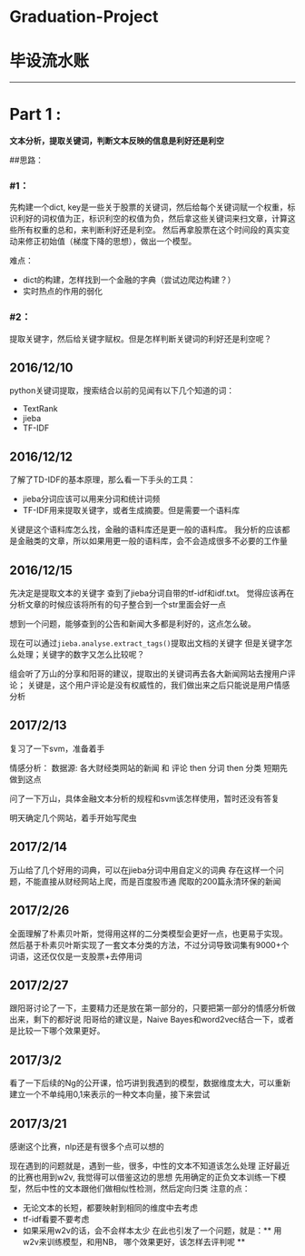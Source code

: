 # Graduation-Project
# 毕设流水账

---

# Part 1 :
**文本分析，提取关键词，判断文本反映的信息是利好还是利空**

##思路：
### \#1：
先构建一个dict, key是一些关于股票的关键词，然后给每个关键词赋一个权重，标识利好的词权值为正，标识利空的权值为负，然后拿这些关键词来扫文章，计算这些所有权重的总和，来判断利好还是利空。
然后再拿股票在这个时间段的真实变动来修正初始值（梯度下降的思想），做出一个模型。

难点：

 * dict的构建，怎样找到一个金融的字典（尝试边爬边构建？）
 * 实时热点的作用的弱化
### \#2：
提取关键字，然后给关键字赋权。但是怎样判断关键词的利好还是利空呢？

## 2016/12/10
python关键词提取，搜索结合以前的见闻有以下几个知道的词：

* TextRank
* jieba
* TF-IDF

## 2016/12/12
了解了TD-IDF的基本原理，那么看一下手头的工具：

* jieba分词应该可以用来分词和统计词频
* TF-IDF用来提取关键字，或者生成摘要。但是需要一个语料库

关键是这个语料库怎么找，金融的语料库还是更一般的语料库。
我分析的应该都是金融类的文章，所以如果用更一般的语料库，会不会造成很多不必要的工作量

## 2016/12/15
先决定是提取文本的关键字
查到了jieba分词自带的tf-idf和idf.txt。
觉得应该再在分析文章的时候应该将所有的句子整合到一个str里面会好一点

想到一个问题，能够查到的公告和新闻大多都是利好的，这点怎么破。

现在可以通过```jieba.analyse.extract_tags()```提取出文档的关键字
但是关键字怎么处理；关键字的数字又怎么比较呢？

组会听了万山的分享和阳哥的建议，提取出的关键词再去各大新闻网站去搜用户评论；
关键是，这个用户评论是没有权威性的，我们做出来之后只能说是用户情感分析


## 2017/2/13
复习了一下svm，准备着手

情感分析：
数据源: 各大财经类网站的新闻 和 评论
then 分词
then 分类
短期先做到这点

问了一下万山，具体金融文本分析的规程和svm该怎样使用，暂时还没有答复

明天确定几个网站，着手开始写爬虫

## 2017/2/14
万山给了几个好用的词典，可以在jieba分词中用自定义的词典
存在这样一个问题，不能直接从财经网站上爬，而是百度股市通
爬取的200篇永清环保的新闻

## 2017/2/26
全面理解了朴素贝叶斯，觉得用这样的二分类模型会更好一点，也更易于实现。
然后基于朴素贝叶斯实现了一套文本分类的方法，不过分词导致词集有9000+个词语，这还仅仅是一支股票+去停用词

## 2017/2/27
跟阳哥讨论了一下，主要精力还是放在第一部分的，只要把第一部分的情感分析做出来，剩下的都好说
阳哥给的建议是，Naive Bayes和word2vec结合一下，或者是比较一下哪个效果更好。

## 2017/3/2
看了一下后续的Ng的公开课，恰巧讲到我遇到的模型，数据维度太大，可以重新建立一个不单纯用0,1来表示的一种文本向量，接下来尝试

## 2017/3/21
感谢这个比赛，nlp还是有很多个点可以想的

现在遇到的问题就是，遇到一些，很多，中性的文本不知道该怎么处理
正好最近的比赛也用到w2v, 我觉得可以借鉴这边的思想
先用确定的正负文本训练一下模型，然后中性的文本跟他们做相似性检测，然后定向归类
注意的点：
- 无论文本的长短，都要映射到相同的维度中去考虑
- tf-idf看要不要考虑
- 如果采用w2v的话，会不会样本太少
在此也引发了一个问题，就是：** 用w2v来训练模型，和用NB， 哪个效果更好，该怎样去评判呢 **
